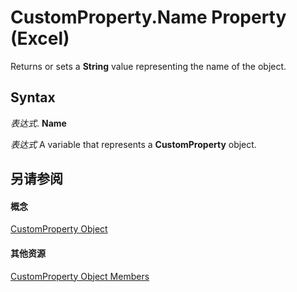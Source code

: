 
# CustomProperty.Name Property (Excel)

Returns or sets a  **String** value representing the name of the object.


## Syntax

 _表达式_. **Name**

 _表达式_ A variable that represents a **CustomProperty** object.


## 另请参阅


#### 概念


[CustomProperty Object](df8b58d8-ccfd-00bb-723a-a9c328f0b38b.md)
#### 其他资源


[CustomProperty Object Members](http://msdn.microsoft.com/library/a63c6fa9-2a9f-745a-987c-f977bf2c679a%28Office.15%29.aspx)